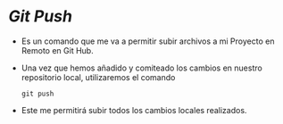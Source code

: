 # ***Git Push***
- Es un comando que me va a permitir subir archivos a mi Proyecto en Remoto  en Git Hub.
- Una vez que hemos  añadido y comiteado los cambios en nuestro repositorio local, utilizaremos el comando

      git push
- Este me permitirá subir todos los cambios locales realizados.
